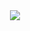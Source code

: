 <div align="center">
  <img src="https://i.pinimg.com/originals/48/c7/f1/48c7f1e343412ce0360abbe54af08d89.gif"/>
</div>
